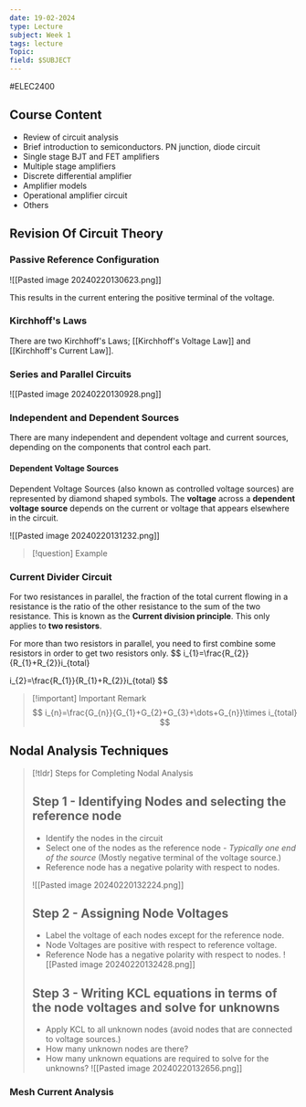 ```yaml
---
date: 19-02-2024
type: Lecture
subject: Week 1
tags: lecture
Topic:
field: $SUBJECT
---
```

#ELEC2400

## Course Content
- Review of circuit analysis 
- Brief introduction to semiconductors. PN junction, diode circuit
- Single stage BJT and FET amplifiers
- Multiple stage amplifiers
- Discrete differential amplifier
- Amplifier models
- Operational amplifier circuit
- Others

## Revision Of Circuit Theory
### Passive Reference Configuration

![[Pasted image 20240220130623.png]]

This results in the current entering the positive terminal of the voltage.

### Kirchhoff's Laws

There are two Kirchhoff's Laws; [[Kirchhoff's Voltage Law]] and [[Kirchhoff's Current Law]].

### Series and Parallel Circuits

![[Pasted image 20240220130928.png]]

### Independent and Dependent Sources

There are many independent and dependent voltage and current sources, depending on the components that control each part.

#### Dependent Voltage Sources

Dependent Voltage Sources (also known as controlled voltage sources) are represented by diamond shaped symbols. The **voltage** across a **dependent voltage source** depends on the current or voltage that appears elsewhere in the circuit. 

![[Pasted image 20240220131232.png]]

> [!question] Example
> 

### Current Divider Circuit

For two resistances in parallel, the fraction of the total current flowing in a resistance is the ratio of the other resistance to the sum of the two resistance. This is known as the **Current division principle**. This only applies to **two resistors**. 

For more than two resistors in parallel, you need to first combine some resistors in order to get two resistors only.
$$
i_{1}=\frac{R_{2}}{R_{1}+R_{2}}i_{total}

$$
$$
i_{2}=\frac{R_{1}}{R_{1}+R_{2}}i_{total}
$$
> [!important] Important Remark
> $$
i_{n}=\frac{G_{n}}{G_{1}+G_{2}+G_{3}+\dots+G_{n}}\times i_{total}
$$

## Nodal Analysis Techniques

> [!tldr] Steps for Completing Nodal Analysis
> ## Step 1 - Identifying Nodes and selecting the reference node
> - Identify the nodes in the circuit
> - Select one of the nodes as the reference node - *Typically one end of the source* (Mostly negative terminal of the voltage source.)
> - Reference node has a negative polarity with respect to nodes.
> 
> ![[Pasted image 20240220132224.png]]
> ## Step 2 - Assigning Node Voltages
> - Label the voltage of each nodes except for the reference node.
> - Node Voltages are positive with respect to reference voltage.
> - Reference Node has a negative polarity with respect to nodes.
> ![[Pasted image 20240220132428.png]]
> ## Step 3 - Writing KCL equations in terms of the node voltages and solve for unknowns
> - Apply KCL to all unknown nodes (avoid nodes that are connected to voltage sources.)
> - How many unknown nodes are there?
> - How many unknown equations are required to solve for the unknowns?
> ![[Pasted image 20240220132656.png]]

### Mesh Current Analysis






